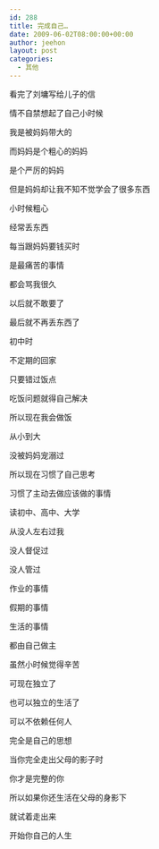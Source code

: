 ```yaml
---
id: 288
title: 完成自己…
date: 2009-06-02T08:00:00+00:00
author: jeehon
layout: post
categories:
  - 其他
---
```

看完了刘墉写给儿子的信
  
情不自禁想起了自己小时候
  
我是被妈妈带大的
  
而妈妈是个粗心的妈妈
  
是个严厉的妈妈
  
但是妈妈却让我不知不觉学会了很多东西
  
小时候粗心
  
经常丢东西
  
每当跟妈妈要钱买时
  
是最痛苦的事情
  
都会骂我很久
  
以后就不敢要了
  
最后就不再丢东西了
  
初中时
  
不定期的回家
  
只要错过饭点
  
吃饭问题就得自己解决
  
所以现在我会做饭
  
从小到大
  
没被妈妈宠溺过
  
所以现在习惯了自己思考
  
习惯了主动去做应该做的事情
  
读初中、高中、大学
  
从没人左右过我
  
没人督促过
  
没人管过
  
作业的事情
  
假期的事情
  
生活的事情
  
都由自己做主
  
虽然小时候觉得辛苦
  
可现在独立了
  
也可以独立的生活了
  
可以不依赖任何人
  
完全是自己的思想
  
当你完全走出父母的影子时
  
你才是完整的你
  
所以如果你还生活在父母的身影下
  
就试着走出来
  
开始你自己的人生